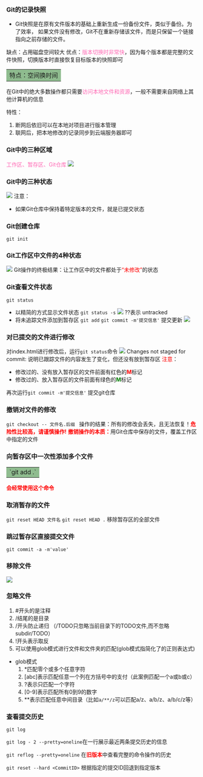 ### Git的记录快照
- Git快照是在原有文件版本的基础上重新生成一份备份文件，类似于备份。为了效率，
如果文件没有修改，Git不在重新存储该文件，而是只保留一个链接指向之前存储的文件。

缺点：占用磁盘空间较大
优点：<font color=HotPink>版本切换时非常快</font>，因为每个版本都是完整的文件快照，切换版本时直接恢复目标版本的快照即可

<table><tr><td bgcolor=DarkSeaGreen>特点：空间换时间</td></tr></table> 

在Git中的绝大多数操作都只需要<font color=HotPink>访问本地文件和资源</font>，一般不需要来自网络上其他计算机的信息

特性：
1.  断网后依旧可以在本地对项目进行版本管理
2.  联网后，把本地修改的记录同步到云端服务器即可

### Git中的三种区域

<font color=HotPink>工作区、暂存区、Git仓库</font>
![](./area.png)


### Git中的三种状态
![](./stage.png)
注意：
- 如果Git仓库中保持着特定版本的文件，就是已提交状态

### Git创建仓库
`git init`

### Git工作区中文件的4种状态
![](./git%E6%96%87%E4%BB%B6%E7%8A%B6%E6%80%81.png)
Git操作的终极结果：让工作区中的文件都处于<font color="red">“未修改”</font>的状态

### Git查看文件状态
`git status`

- 以精简的方式显示文件状态
`git status -s`
![](./Snipaste_2023-02-10_10-55-03.png)
??表示 untracked
- 将未追踪文件添加到暂存区
`git add`
`git commit -m'提交信息'`  提交更新
![](./Snipaste_2023-02-10_11-22-30.png)

### 对已提交的文件进行修改
对index.html进行修改后，运行`git status`命令
![](./modified.png)
Changes not staged for commit:
说明已跟踪文件的内容发生了变化，但还没有放到暂存区
<font color='red'>注意</font>：

- 修改过的、没有放入暂存区的文件前面有红色的<font color='red'><b>M</b></font>标记
- 修改过的、放入暂存区的文件前面有绿色的<font color='green'><b>M</b></font>标记

再次运行`git commit -m'提交信息'` 提交git仓库

### 撤销对文件的修改
`git checkout -- 文件名.后缀 `
操作的结果：所有的修改会丢失，且无法恢复！<font color='red'><b>危险性比较高，请谨慎操作!</b></font>
<font color='red'><b>撤销操作的本质：</b></font>用Git仓库中保存的文件，覆盖工作区中指定的文件

### 向暂存区中一次性添加多个文件
<table><tr><td bgcolor=DarkSeaGreen>`git add .`</td></tr></table>
<font color='red'><b>会经常使用这个命令</b></font>

### 取消暂存的文件
`git reset HEAD 文件名`
`git reset HEAD .` 移除暂存区的全部文件
### 跳过暂存区直接提交文件
`git commit -a -m'value'`

### 移除文件
![](./rm.png)

### 忽略文件
1. #开头的是注释
2. /结尾的是目录
3. /开头防止递归 （/TODO只忽略当前目录下的TODO文件,而不忽略subdir/TODO）
4. !开头表示取反
5. 可以使用glob模式进行文件和文件夹的匹配(glob模式指简化了的正则表达式)

- glob模式
  1. *匹配零个或多个任意字符
  2. [abc]表示匹配任意一个列在方括号中的支付（此案例匹配一个a或b或c）
  3. ?表示只匹配一个字符
  4. [0-9]表示匹配所有0到9的数字
  5. **表示匹配任意中间目录（比如`a/**/z`可以匹配a/z、a/b/z、a/b/c/z等）
  
### 查看提交历史
`git log`

`git log - 2 --pretty=oneline`在一行展示最近两条提交历史的信息

`git reflog --pretty=oneline` 在<font color='red'><b>旧版本</b></font>中查看完整的命令操作的历史

`git reset --hard <CommitID>` 根据指定的提交ID回退到指定版本 

